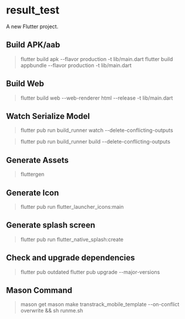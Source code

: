 # result_test

A new Flutter project.

## Build APK/aab
> flutter build apk --flavor production -t lib/main.dart
> flutter build appbundle --flavor production -t lib/main.dart

## Build Web
> flutter build web --web-renderer html --release -t lib/main.dart

## Watch Serialize Model
> flutter pub run build_runner watch --delete-conflicting-outputs

> flutter pub run build_runner build --delete-conflicting-outputs

## Generate Assets
> fluttergen

## Generate Icon
> flutter pub run flutter_launcher_icons:main

## Generate splash screen
> flutter pub run flutter_native_splash:create

## Check and upgrade dependencies
> flutter pub outdated
> flutter pub upgrade --major-versions

## Mason Command
> mason get
> mason make transtrack_mobile_template --on-conflict overwrite && sh runme.sh